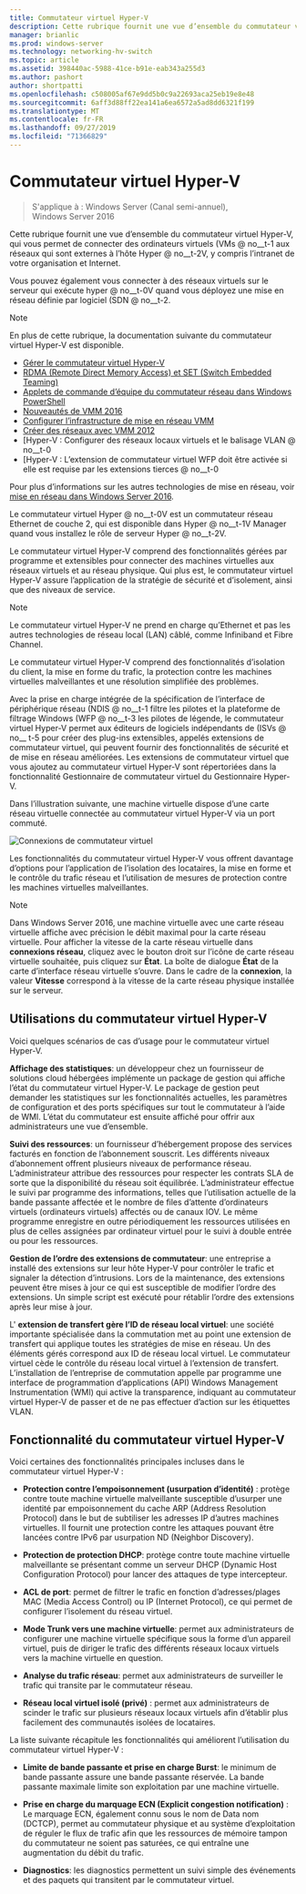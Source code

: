 ```yaml
---
title: Commutateur virtuel Hyper-V
description: Cette rubrique fournit une vue d’ensemble du commutateur virtuel Hyper-V dans Windows Server 2016.
manager: brianlic
ms.prod: windows-server
ms.technology: networking-hv-switch
ms.topic: article
ms.assetid: 398440ac-5988-41ce-b91e-eab343a255d3
ms.author: pashort
author: shortpatti
ms.openlocfilehash: c508005af67e9dd5b0c9a22693aca25eb19e8e48
ms.sourcegitcommit: 6aff3d88ff22ea141a6ea6572a5ad8dd6321f199
ms.translationtype: MT
ms.contentlocale: fr-FR
ms.lasthandoff: 09/27/2019
ms.locfileid: "71366829"
---
```

# <a name="hyper-v-virtual-switch"></a>Commutateur virtuel Hyper-V

>S'applique à : Windows Server (Canal semi-annuel), Windows Server 2016

Cette rubrique fournit une vue d’ensemble du commutateur virtuel Hyper-V, qui vous permet de connecter des ordinateurs virtuels \(VMs @ no__t-1 aux réseaux qui sont externes à l’hôte Hyper @ no__t-2V, y compris l’intranet de votre organisation et Internet. 

Vous pouvez également vous connecter à des réseaux virtuels sur le serveur qui exécute hyper @ no__t-0V quand vous déployez une mise en réseau définie par logiciel \(SDN @ no__t-2.

> [!NOTE]  
> En plus de cette rubrique, la documentation suivante du commutateur virtuel Hyper-V est disponible.  
>   
> - [Gérer le commutateur virtuel Hyper-V](Manage-Hyper-V-Virtual-Switch.md) 
> - [RDMA (Remote Direct Memory Access) et SET (Switch Embedded Teaming)](RDMA-and-Switch-Embedded-Teaming.md)
> - [Applets de commande d’équipe du commutateur réseau dans Windows PowerShell](https://technet.microsoft.com/library/jj553812.aspx)
> - [Nouveautés de VMM 2016](https://docs.microsoft.com/system-center/vmm/whats-new#networking)
> - [Configurer l’infrastructure de mise en réseau VMM](https://docs.microsoft.com/system-center/vmm/manage-networks)
> - [Créer des réseaux avec VMM 2012](https://social.technet.microsoft.com/wiki/contents/articles/3140.create-networks-with-vmm-2012.aspx)  
> - [Hyper-V : Configurer des réseaux locaux virtuels et le balisage VLAN @ no__t-0  
> - [Hyper-V : L’extension de commutateur virtuel WFP doit être activée si elle est requise par les extensions tierces @ no__t-0
>
> Pour plus d’informations sur les autres technologies de mise en réseau, voir [mise en réseau dans Windows Server 2016](https://docs.microsoft.com/windows-server/networking/networking).
  
Le commutateur virtuel Hyper @ no__t-0V est un commutateur réseau Ethernet de couche 2, qui est disponible dans Hyper @ no__t-1V Manager quand vous installez le rôle de serveur Hyper @ no__t-2V.

Le commutateur virtuel Hyper-V comprend des fonctionnalités gérées par programme et extensibles pour connecter des machines virtuelles aux réseaux virtuels et au réseau physique. Qui plus est, le commutateur virtuel Hyper-V assure l’application de la stratégie de sécurité et d’isolement, ainsi que des niveaux de service.  
  
> [!NOTE]  
> Le commutateur virtuel Hyper-V ne prend en charge qu’Ethernet et pas les autres technologies de réseau local (LAN) câblé, comme Infiniband et Fibre Channel.  
  
Le commutateur virtuel Hyper-V comprend des fonctionnalités d’isolation du client, la mise en forme du trafic, la protection contre les machines virtuelles malveillantes et une résolution simplifiée des problèmes. 

Avec la prise en charge intégrée de la spécification de l’interface de périphérique réseau \(NDIS @ no__t-1 filtre les pilotes et la plateforme de filtrage Windows \(WFP @ no__t-3 les pilotes de légende, le commutateur virtuel Hyper-V permet aux éditeurs de logiciels indépendants de \(ISVs @ no__ t-5 pour créer des plug-ins extensibles, appelés extensions de commutateur virtuel, qui peuvent fournir des fonctionnalités de sécurité et de mise en réseau améliorées. Les extensions de commutateur virtuel que vous ajoutez au commutateur virtuel Hyper-V sont répertoriées dans la fonctionnalité Gestionnaire de commutateur virtuel du Gestionnaire Hyper-V.
  
Dans l’illustration suivante, une machine virtuelle dispose d’une carte réseau virtuelle connectée au commutateur virtuel Hyper-V via un port commuté.  
  
![Connexions de commutateur virtuel](../media/Hyper-V-Virtual-Switch/Vswitch_01.jpg)  
  
Les fonctionnalités du commutateur virtuel Hyper-V vous offrent davantage d’options pour l’application de l’isolation des locataires, la mise en forme et le contrôle du trafic réseau et l’utilisation de mesures de protection contre les machines virtuelles malveillantes.

>[!NOTE]
> Dans Windows Server 2016, une machine virtuelle avec une carte réseau virtuelle affiche avec précision le débit maximal pour la carte réseau virtuelle. Pour afficher la vitesse de la carte réseau virtuelle dans **connexions réseau**, cliquez avec le bouton droit sur l’icône de carte réseau virtuelle souhaitée, puis cliquez sur **État**. La boîte de dialogue **État** de la carte d’interface réseau virtuelle s’ouvre. Dans le cadre de la **connexion**, la valeur **Vitesse** correspond à la vitesse de la carte réseau physique installée sur le serveur.
  
## <a name="bkmk_apps"></a>Utilisations du commutateur virtuel Hyper-V

Voici quelques scénarios de cas d’usage pour le commutateur virtuel Hyper-V.

**Affichage des statistiques**: un développeur chez un fournisseur de solutions cloud hébergées implémente un package de gestion qui affiche l’état du commutateur virtuel Hyper-V. Le package de gestion peut demander les statistiques sur les fonctionnalités actuelles, les paramètres de configuration et des ports spécifiques sur tout le commutateur à l’aide de WMI. L’état du commutateur est ensuite affiché pour offrir aux administrateurs une vue d’ensemble.  
  
**Suivi des ressources**: un fournisseur d’hébergement propose des services facturés en fonction de l’abonnement souscrit. Les différents niveaux d’abonnement offrent plusieurs niveaux de performance réseau. L’administrateur attribue des ressources pour respecter les contrats SLA de sorte que la disponibilité du réseau soit équilibrée. L’administrateur effectue le suivi par programme des informations, telles que l’utilisation actuelle de la bande passante affectée et le nombre de files d’attente d’ordinateurs virtuels (ordinateurs virtuels) affectés ou de canaux IOV. Le même programme enregistre en outre périodiquement les ressources utilisées en plus de celles assignées par ordinateur virtuel pour le suivi à double entrée ou pour les ressources.  
  
**Gestion de l’ordre des extensions de commutateur**: une entreprise a installé des extensions sur leur hôte Hyper-V pour contrôler le trafic et signaler la détection d’intrusions. Lors de la maintenance, des extensions peuvent être mises à jour ce qui est susceptible de modifier l’ordre des extensions. Un simple script est exécuté pour rétablir l’ordre des extensions après leur mise à jour.  
  
L' **extension de transfert gère l’ID de réseau local virtuel**: une société importante spécialisée dans la commutation met au point une extension de transfert qui applique toutes les stratégies de mise en réseau. Un des éléments gérés correspond aux ID de réseau local virtuel. Le commutateur virtuel cède le contrôle du réseau local virtuel à l’extension de transfert. L’installation de l’entreprise de commutation appelle par programme une interface de programmation d’applications (API) Windows Management Instrumentation (WMI) qui active la transparence, indiquant au commutateur virtuel Hyper-V de passer et de ne pas effectuer d’action sur les étiquettes VLAN.  
  
## <a name="bkmk_func"></a>Fonctionnalité du commutateur virtuel Hyper-V
 
Voici certaines des fonctionnalités principales incluses dans le commutateur virtuel Hyper-V :  
  
-   **Protection contre l’empoisonnement (usurpation d’identité)** : protège contre toute machine virtuelle malveillante susceptible d’usurper une identité par empoisonnement du cache ARP (Address Resolution Protocol) dans le but de subtiliser les adresses IP d’autres machines virtuelles. Il fournit une protection contre les attaques pouvant être lancées contre IPv6 par usurpation ND (Neighbor Discovery).  
  
-   **Protection de protection DHCP**: protège contre toute machine virtuelle malveillante se présentant comme un serveur DHCP (Dynamic Host Configuration Protocol) pour lancer des attaques de type intercepteur.  
  
-   **ACL de port**: permet de filtrer le trafic en fonction d’adresses/plages MAC (Media Access Control) ou IP (Internet Protocol), ce qui permet de configurer l’isolement du réseau virtuel.  
  
-   **Mode Trunk vers une machine virtuelle**: permet aux administrateurs de configurer une machine virtuelle spécifique sous la forme d’un appareil virtuel, puis de diriger le trafic des différents réseaux locaux virtuels vers la machine virtuelle en question.  
  
-   **Analyse du trafic réseau**: permet aux administrateurs de surveiller le trafic qui transite par le commutateur réseau.  
  
-   **Réseau local virtuel isolé (privé)** : permet aux administrateurs de scinder le trafic sur plusieurs réseaux locaux virtuels afin d’établir plus facilement des communautés isolées de locataires.  
  
La liste suivante récapitule les fonctionnalités qui améliorent l’utilisation du commutateur virtuel Hyper-V :  
  
-   **Limite de bande passante et prise en charge Burst**: le minimum de bande passante assure une bande passante réservée. La bande passante maximale limite son exploitation par une machine virtuelle.  
  
-   **Prise en charge du marquage ECN (Explicit congestion notification)** :  Le marquage ECN, également connu sous le nom de Data nom (DCTCP), permet au commutateur physique et au système d’exploitation de réguler le flux de trafic afin que les ressources de mémoire tampon du commutateur ne soient pas saturées, ce qui entraîne une augmentation du débit du trafic.  
  
-   **Diagnostics**: les diagnostics permettent un suivi simple des événements et des paquets qui transitent par le commutateur virtuel.
